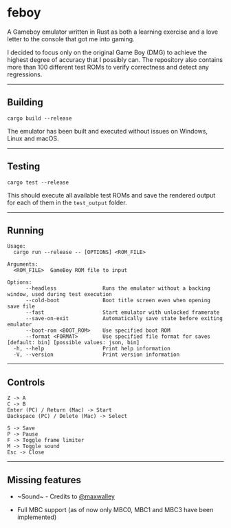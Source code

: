 # feboy
A Gameboy emulator written in Rust as both a learning exercise and a love letter to the console that got me into gaming.

I decided to focus only on the original Game Boy (DMG) to achieve the highest degree of accuracy that I possibly can. The repository also contains more than 100 different test ROMs to verify correctness and detect any regressions.

---
## Building
```cargo build --release```

The emulator has been built and executed without issues on Windows, Linux and macOS.

---
## Testing
```cargo test --release```

This should execute all available test ROMs and save the rendered output for each of them in the ```test_output``` folder.

---
## Running
```
Usage:
  cargo run --release -- [OPTIONS] <ROM_FILE>

Arguments:
  <ROM_FILE>  GameBoy ROM file to input

Options:
      --headless               Runs the emulator without a backing window, used during test execution
      --cold-boot              Boot title screen even when opening save file
      --fast                   Start emulator with unlocked framerate
      --save-on-exit           Automatically save state before exiting emulator
      --boot-rom <BOOT_ROM>    Use specified boot ROM
      --format <FORMAT>        Use specified file format for saves [default: bin] [possible values: json, bin]
  -h, --help                   Print help information
  -V, --version                Print version information
```
---
## Controls
```
Z -> A
C -> B
Enter (PC) / Return (Mac) -> Start
Backspace (PC) / Delete (Mac) -> Select

S -> Save
P -> Pause
F -> Toggle frame limiter
M -> Toggle sound
Esc -> Close
```

---
## Missing features

* ~Sound~ - Credits to [@maxwalley](https://github.com/maxwalley)

* Full MBC support (as of now only MBC0, MBC1 and MBC3 have been implemented)
